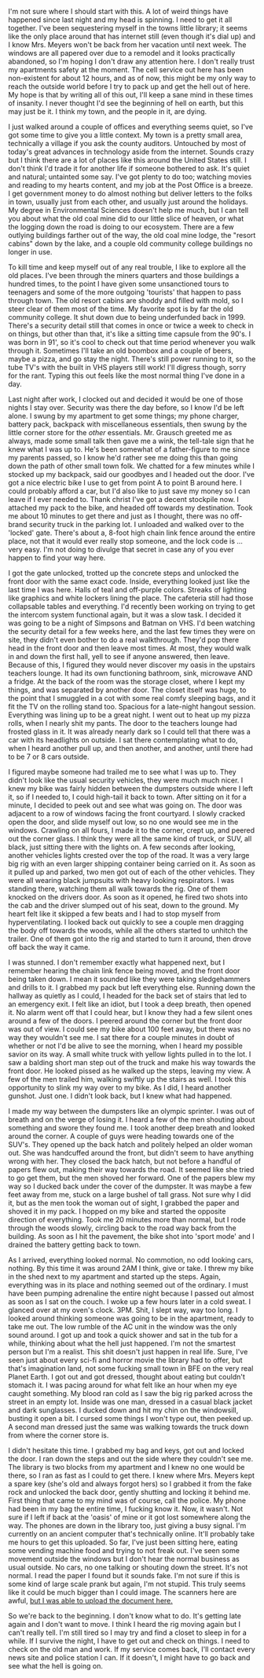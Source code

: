 I'm not sure where I should start with this. A lot of weird things have happened since last night and my head is spinning. I need to get it all together. I've been sequestering myself in the towns little library; it seems like the only place around that has internet still (even though it's dial up) and I know Mrs. Meyers won't be back from her vacation until next week. The windows are all papered over due to a remodel and it looks practically abandoned, so I'm hoping I don't draw any attention here. I don't really trust my apartments safety at the moment. The cell service out here has been non-existent for about 12 hours, and as of now, this might be my only way to reach the outside world before I try to pack up and get the hell out of here. My hope is that by writing all of this out, I'll keep a sane mind in these times of insanity. I never thought I'd see the beginning of hell on earth, but this may just be it. I think my town, and the people in it, are dying.



I just walked around a couple of offices and everything seems quiet, so I've got some time to give you a little context. My town is a pretty small area, technically a village if you ask the county auditors. Untouched by most of today's great advances in technology aside from the internet. Sounds crazy but I think there are a lot of places like this around the United States still. I don't think I'd trade it for another life if someone bothered to ask. It's quiet and natural; untainted some say. I've got plenty to do too; watching movies and reading to my hearts content, and my job at the Post Office is a breeze. I get government money to do almost nothing but deliver letters to the folks in town, usually just from each other, and usually just around the holidays. My degree in Environmental Sciences doesn't help me much, but I can tell you about what the old coal mine did to our little slice of heaven, or what the logging down the road is doing to our ecosystem. There are a few outlying buildings farther out of the way, the old coal mine lodge, the "resort cabins" down by the lake, and a couple old community college buildings no longer in use. 



To kill time and keep myself out of any real trouble, I like to explore all the old places. I've been through the miners quarters and those buildings a hundred times, to the point I have given some unsanctioned tours to teenagers and some of the more outgoing 'tourists' that happen to pass through town. The old resort cabins are shoddy and filled with mold, so I steer clear of them most of the time. My favorite spot is by far the old community college. It shut down due to being underfunded back in 1999. There's a security detail still that comes in once or twice a week to check in on things, but other than that, it's like a sitting time capsule from the 90's. I was born in 91', so it's cool to check out that time period whenever you walk through it. Sometimes I'll take an old boombox and a couple of beers, maybe a pizza, and go stay the night. There's still power running to it, so the tube TV's with the built in VHS players still work! I'll digress though, sorry for the rant. Typing this out feels like the most normal thing I've done in a day. 



Last night after work, I clocked out and decided it would be one of those nights I stay over. Security was there the day before, so I know I'd be left alone. I swung by my apartment to get some things; my phone charger, battery pack, backpack with miscellaneous essentials, then swung by the little corner store for the *other* essentials. Mr. Grausch greeted me as always, made some small talk then gave me a wink, the tell-tale sign that he knew what I was up to. He's been somewhat of a father-figure to me since my parents passed, so I know he'd rather see me doing this than going down the path of other small town folk. We chatted for a few minutes while I stocked up my backpack, said our goodbyes and I headed out the door. I've got a nice electric bike I use to get from point A to point B around here. I could probably afford a car, but I'd also like to just save my money so I can leave if I ever needed to. Thank christ I've got a decent stockpile now. I attached my pack to the bike, and headed off towards my destination. Took me about 10 minutes to get there and just as I thought, there was no off-brand security truck in the parking lot. I unloaded and walked over to the 'locked' gate. There's about a, 8-foot high chain link fence around the entire place, not that it would ever really stop someone, and the lock code is ... very easy. I'm not doing to divulge that secret in case any of you ever happen to find your way here.

  
I got the gate unlocked, trotted up the concrete steps and unlocked the front door with the same exact code. Inside, everything looked just like the last time I was here. Halls of teal and off-purple colors. Streaks of lighting like graphics and white lockers lining the place. The cafeteria still had those collapsable tables and everything. I'd recently been working on trying to get the intercom system functional again, but it was a slow task. I decided it was going to be a night of Simpsons and Batman on VHS. I'd been watching the security detail for a few weeks here, and the last few times they were on site, they didn't even bother to do a real walkthrough. They'd pop there head in the front door and then leave most times. At most, they would walk in and down the first hall, yell to see if anyone answered, then leave. Because of this, I figured they would never discover my oasis in the upstairs teachers lounge. It had its own functioning bathroom, sink, microwave AND a fridge. At the back of the room was the storage closet, where I kept my things, and was separated by another door. The closet itself was huge, to the point that I smuggled in a cot with some real comfy sleeping bags, and it fit the TV on the rolling stand too. Spacious for a late-night hangout session. Everything was lining up to be a great night. I went out to heat up my pizza rolls, when I nearly shit my pants. The door to the teachers lounge had frosted glass in it. It was already nearly dark so I could tell that there was a car with its headlights on outside. I sat there contemplating what to do, when I heard another pull up, and then another, and another, until there had to be 7 or 8 cars outside. 

  
I figured maybe someone had trailed me to see what I was up to. They didn't look like the usual security vehicles, they were much much nicer. I knew my bike was fairly hidden between the dumpsters outside where I left it, so if I needed to, I could high-tail it back to town. After sitting on it for a minute, I decided to peek out and see what was going on. The door was adjacent to a row of windows facing the front courtyard. I slowly cracked open the door, and slide myself out low, so no one would see me in the windows. Crawling on all fours, I made it to the corner, crept up, and peered out the corner glass. I think they were all the same kind of truck, or SUV, all black, just sitting there with the lights on. A few seconds after looking, another vehicles lights crested over the top of the road. It was a very large big rig with an even larger shipping container being carried on it. As soon as it pulled up and parked, two men got out of each of the other vehicles. They were all wearing black jumpsuits with heavy looking respirators. I was standing there, watching them all walk towards the rig. One of them knocked on the drivers door. As soon as it opened, he fired two shots into the cab and the driver slumped out of his seat, down to the ground. My heart felt like it skipped a few beats and I had to stop myself from hyperventilating. I looked back out quickly to see a couple men dragging the body off towards the woods, while all the others started to unhitch the trailer. One of them got into the rig and started to turn it around, then drove off back the way it came. 

  
I was stunned. I don't remember exactly what happened next, but I remember hearing the chain link fence being moved, and the front door being taken down. I mean it sounded like they were taking sledgehammers and drills to it. I grabbed my pack but left everything else. Running down the hallway as quietly as I could, I headed for the back set of stairs that led to an emergency exit. I felt like an idiot, but I took a deep breath, then opened it. No alarm went off that I could hear, but I know they had a few silent ones around a few of the doors. I peered around the corner but the front door was out of view. I could see my bike about 100 feet away, but there was no way they wouldn't see me. I sat there for a couple minutes in doubt of whether or not I'd be alive to see the morning, when I heard my possible savior on its way. A small white truck with yellow lights pulled in to the lot. I saw a balding short man step out of the truck and make his way towards the front door. He looked pissed as he walked up the steps, leaving my view. A few of the men trailed him, walking swiftly up the stairs as well. I took this opportunity to slink my way over to my bike. As I did, I heard another gunshot. Just one. I didn't look back, but I knew what had happened. 

  
I made my way between the dumpsters like an olympic sprinter. I was out of breath and on the verge of losing it. I heard a few of the men shouting about something and swore they found me. I took another deep breath and looked around the corner. A couple of guys were heading towards one of the SUV's. They opened up the back hatch and politely helped an older woman out. She was handcuffed around the front, but didn't seem to have anything wrong with her. They closed the back hatch, but not before a handful of papers flew out, making their way towards the road. It seemed like she tried to go get them, but the men shoved her forward. One of the papers blew my way so I ducked back under the cover of the dumpster. It was maybe a few feet away from me, stuck on a large bushel of tall grass. Not sure why I did it, but as the men took the woman out of sight, I grabbed the paper and shoved it in my pack. I hopped on my bike and started the opposite direction of everything. Took me 20 minutes more than normal, but I rode through the woods slowly, circling back to the road way back from the building. As soon as I hit the pavement, the bike shot into 'sport mode' and I drained the battery getting back to town. 

  
As I arrived, everything looked normal. No commotion, no odd looking cars, nothing. By this time it was around 2AM I think, give or take. I threw my bike in the shed next to my apartment and started up the steps. Again, everything was in its place and nothing seemed out of the ordinary. I must have been pumping adrenaline the entire night because I passed out almost as soon as I sat on the couch. I woke up a few hours later in a cold sweat. I glanced over at my oven's clock. 3PM. Shit, I slept way, way too long. I looked around thinking someone was going to be in the apartment, ready to take me out. The low rumble of the AC unit in the window was the only sound around. I got up and took a quick shower and sat in the tub for a while, thinking about what the hell just happened. I'm not the smartest person but I'm a realist. This shit doesn't just happen in real life. Sure, I've seen just about every sci-fi and horror movie the library had to offer, but that's imagination land, not some fucking small town in BFE on the very real Planet Earth. I got out and got dressed, thought about eating but couldn't stomach it. I was pacing around for what felt like an hour when my eye caught something. My blood ran cold as I saw the big rig parked across the street in an empty lot. Inside was one man, dressed in a casual black jacket and dark sunglasses. I ducked down and hit my chin on the windowsill, busting it open a bit. I cursed some things I won't type out, then peeked up. A second man dressed just the same was walking towards the truck down from where the corner store is. 

  
I didn't hesitate this time. I grabbed my bag and keys, got out and locked the door. I ran down the steps and out the side where they couldn't see me. The library is two blocks from my apartment and I knew no one would be there, so I ran as fast as I could to get there. I knew where Mrs. Meyers kept a spare key (she's old and always forgot hers) so I grabbed it from the fake rock and unlocked the back door, gently shutting and locking it behind me. First thing that came to my mind was of course, call the police. My phone had been in my bag the entire time, I fucking know it. Now, it wasn't. Not sure if I left if back at the 'oasis' of mine or it got lost somewhere along the way. The phones are down in the library too, just giving a busy signal. I'm currently on an ancient computer that's technically online. It'll probably take me hours to get this uploaded. So far, I've just been sitting here, eating some vending machine food and trying to not freak out. I've seen some movement outside the windows but I don't hear the normal business as usual outside. No cars, no one talking or shouting down the street. It's not normal. I read the paper I found but it sounds fake. I'm not sure if this is some kind of large scale prank but again, I'm not stupid. This truly seems like it could be much bigger than I could image. The scanners here are awful, [but I was able to upload the document here.](https://imgur.com/a/IW36SQu) 

  
So we're back to the beginning. I don't know what to do. It's getting late again and I don't want to move. I think I heard the rig moving again but I can't really tell. I'm still tired so I may try and find a closet to sleep in for a while. If I survive the night, I have to get out and check on things. I need to check on the old man and work. If my service comes back, I'll contact every news site and police station I can. If it doesn't, I might have to go back and see what the hell is going on.

  
